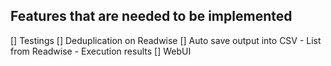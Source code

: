 ## Features that are needed to be implemented
[] Testings
[] Deduplication on Readwise
[] Auto save output into CSV
    - List from Readwise
    - Execution results
[] WebUI